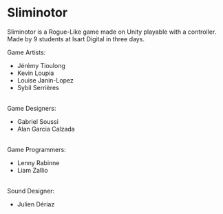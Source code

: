 # Sliminotor
Sliminotor is a Rogue-Like game made on Unity playable with a controller.  <br>
Made by 9 students at Isart Digital in three days. <br>

Game Artists: <br>
- Jérémy Tioulong <br>
- Kevin Loupia <br>
- Louise Janin-Lopez <br>
- Sybil Serrières <br><br>

Game Designers: <br>
- Gabriel Soussi <br>
- Alan Garcia Calzada <br><br>

Game Programmers: <br>
- Lenny Rabinne <br>
- Liam Zallio <br><br>

Sound Designer: <br>
- Julien Dériaz <br>
